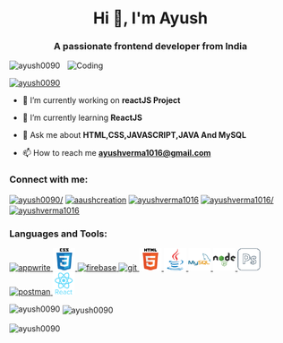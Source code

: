 <!--<img src="https://svg-banners.vercel.app/api?type=rainbow&text1=Hi%20This%20is%20Ayush%20Verma&width=800&height=400">

- 🔭 I’m currently working on Android Dev
- 🌱 I’m currently learning Android Java
- 🤔 I’m looking for help with Python
- 💬 Ask me about HTML, CSS
- 📫 How to reach me: ayushverma1016@gmail.com
- 😄 Pronouns: He/Him
<img src="https://github-readme-stats.vercel.app/api?username=ayush0090&show_icons=true&locale=en&theme=gotham&hide_border=true">
-->

<h1 align="center">Hi 👋, I'm Ayush</h1>
<h3 align="center">A passionate frontend developer from India</h3>
<img align="right" alt="Coding" width="400" src="https://images.app.goo.gl/xKgV6tuCC5ztFYgz7">

<p align="left"> <img src="https://komarev.com/ghpvc/?username=ayush0090&label=Profile%20views&color=0e75b6&style=flat" alt="ayush0090" /> </p>

<p align="left"> <a href="https://github.com/ryo-ma/github-profile-trophy"><img src="https://github-profile-trophy.vercel.app/?username=ayush0090" alt="ayush0090" /></a> </p>

- 🔭 I’m currently working on **reactJS Project**

- 🌱 I’m currently learning **ReactJS**

- 💬 Ask me about **HTML,CSS,JAVASCRIPT,JAVA And MySQL**

- 📫 How to reach me **ayushverma1016@gmail.com**

<h3 align="left">Connect with me:</h3>
<p align="left">
<a href="https://linkedin.com/in/ayush0090/" target="blank"><img align="center" src="https://raw.githubusercontent.com/rahuldkjain/github-profile-readme-generator/master/src/images/icons/Social/linked-in-alt.svg" alt="ayush0090/" height="30" width="40" /></a>
<a href="https://www.youtube.com/c/aaushcreation" target="blank"><img align="center" src="https://raw.githubusercontent.com/rahuldkjain/github-profile-readme-generator/master/src/images/icons/Social/youtube.svg" alt="aaushcreation" height="30" width="40" /></a>
<a href="https://www.hackerrank.com/ayushverma1016" target="blank"><img align="center" src="https://raw.githubusercontent.com/rahuldkjain/github-profile-readme-generator/master/src/images/icons/Social/hackerrank.svg" alt="ayushverma1016" height="30" width="40" /></a>
<a href="https://www.leetcode.com/ayushverma1016/" target="blank"><img align="center" src="https://raw.githubusercontent.com/rahuldkjain/github-profile-readme-generator/master/src/images/icons/Social/leet-code.svg" alt="ayushverma1016/" height="30" width="40" /></a>
<a href="https://auth.geeksforgeeks.org/user/ayushverma1016" target="blank"><img align="center" src="https://raw.githubusercontent.com/rahuldkjain/github-profile-readme-generator/master/src/images/icons/Social/geeks-for-geeks.svg" alt="ayushverma1016" height="30" width="40" /></a>
</p>

<h3 align="left">Languages and Tools:</h3>
<p align="left"> <a href="https://appwrite.io" target="_blank" rel="noreferrer"> <img src="https://www.vectorlogo.zone/logos/appwriteio/appwriteio-icon.svg" alt="appwrite" width="40" height="40"/> </a> <a href="https://www.w3schools.com/css/" target="_blank" rel="noreferrer"> <img src="https://raw.githubusercontent.com/devicons/devicon/master/icons/css3/css3-original-wordmark.svg" alt="css3" width="40" height="40"/> </a> <a href="https://firebase.google.com/" target="_blank" rel="noreferrer"> <img src="https://www.vectorlogo.zone/logos/firebase/firebase-icon.svg" alt="firebase" width="40" height="40"/> </a> <a href="https://git-scm.com/" target="_blank" rel="noreferrer"> <img src="https://www.vectorlogo.zone/logos/git-scm/git-scm-icon.svg" alt="git" width="40" height="40"/> </a> <a href="https://www.w3.org/html/" target="_blank" rel="noreferrer"> <img src="https://raw.githubusercontent.com/devicons/devicon/master/icons/html5/html5-original-wordmark.svg" alt="html5" width="40" height="40"/> </a> <a href="https://www.java.com" target="_blank" rel="noreferrer"> <img src="https://raw.githubusercontent.com/devicons/devicon/master/icons/java/java-original.svg" alt="java" width="40" height="40"/> </a> <a href="https://www.mysql.com/" target="_blank" rel="noreferrer"> <img src="https://raw.githubusercontent.com/devicons/devicon/master/icons/mysql/mysql-original-wordmark.svg" alt="mysql" width="40" height="40"/> </a> <a href="https://nodejs.org" target="_blank" rel="noreferrer"> <img src="https://raw.githubusercontent.com/devicons/devicon/master/icons/nodejs/nodejs-original-wordmark.svg" alt="nodejs" width="40" height="40"/> </a> <a href="https://www.photoshop.com/en" target="_blank" rel="noreferrer"> <img src="https://raw.githubusercontent.com/devicons/devicon/master/icons/photoshop/photoshop-line.svg" alt="photoshop" width="40" height="40"/> </a> <a href="https://postman.com" target="_blank" rel="noreferrer"> <img src="https://www.vectorlogo.zone/logos/getpostman/getpostman-icon.svg" alt="postman" width="40" height="40"/> </a> <a href="https://reactjs.org/" target="_blank" rel="noreferrer"> <img src="https://raw.githubusercontent.com/devicons/devicon/master/icons/react/react-original-wordmark.svg" alt="react" width="40" height="40"/> </a> </p>

<p><img align="left" src="https://github-readme-stats.vercel.app/api/top-langs?username=ayush0090&show_icons=true&locale=en&layout=compact" alt="ayush0090" /></p>

<p>&nbsp;<img align="center" src="https://github-readme-stats.vercel.app/api?username=ayush0090&show_icons=true&locale=en" alt="ayush0090" /></p>

<p><img align="center" src="https://github-readme-streak-stats.herokuapp.com/?user=ayush0090&" alt="ayush0090" /></p>

